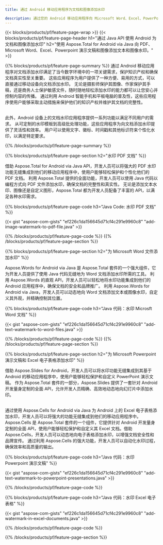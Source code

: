 ```yaml
---
title: 通过 Android 移动应用程序为文档和图像添加水印

description: 通过您的 Android 移动应用程序向 Microsoft Word、Excel、PowerPoint、PDF 和图像等文档添加文本以及图像水印。 通过应用程序在线添加免费文本或图像水印。
---
```


{{< blocks/products/pf/feature-page-wrap >}}
{{< blocks/products/pf/feature-page-header h1="通过 Java API 使用 Android 为文档和图像添加水印" h2="使用 Aspose.Total for Android via Java 向 PDF、Microsoft Word、Excel、Powerpoint 演示文稿和图像添加文本和图像水印。" >}}

{{% blocks/products/pf/feature-page-summary %}}
通过 Android 移动应用程序对文档添加水印满足了当今数字环境中的一项关键需求，保护知识产权和确保文档真实性至关重要。 这些应用程序为用户提供了一种方便、易用的方式，可以直接通过移动设备向文档添加水印。 无论是摄影师保护其图像、作家保护其手稿，还是商务人士保护敏感文件，随时随地轻松添加水印的能力都可以让您安心并控制内容的传播。 通过利用 Android 智能手机和平板电脑的普及性，这些应用程序使用户能够采取主动措施来保护他们的知识产权并维护其文档的完整性。 <br /><br />

此外，Android 设备上的文档水印应用程序提供一系列功能以满足不同用户的需求。 从可定制的水印模板到高级批处理功能，这些应用程序为向文档添加水印提供了灵活性和效率。 用户可以使用文字、徽标、时间戳和其他标识符来个性化水印，以满足特定要求。 

{{% /blocks/products/pf/feature-page-summary  %}}

{{% blocks/products/pf/feature-page-section  h2="水印 PDF 文档" %}}

借助 Aspose.Total for Android via Java API，开发人员可以将强大的 PDF 水印功能无缝集成到他们的移动应用程序中，使用户能够轻松保护和个性化他们的 PDF 文档。 利用 Aspose.Total 提供的全面功能，开发人员可以使用 Java 代码以编程方式向 PDF 文件添加水印，确保文档的完整性和真实性。 无论是添加文本水印、图像还是自定义图形，Aspose.Total 都为开发人员配备了丰富的 API，以满足各种水印需求。

{{% blocks/products/pf/feature-page-code h3="Java Code: 水印 PDF 文档" %}}

{{< gist "aspose-com-gists" "ef226c1da156645d71cf4c291e9960c8" "add-image-watermark-to-pdf-file.java" >}}

{{% /blocks/products/pf/feature-page-code  %}}
{{% /blocks/products/pf/feature-page-section %}}

{{% blocks/products/pf/feature-page-section  h2="为 Microsoft Word 文件添加水印" %}}

Aspose.Words for Android via Java 是 Aspose.Total 套件的一个强大组件，它为开发人员提供了使用 Java 代码无缝地为 Word 文档添加水印所需的工具。 利用 Aspose.Words 的直观 API，开发人员可以轻松地将水印功能集成到他们的 Android 应用程序中，确保文档的安全和品牌推广。 利用 Aspose.Words for Android via Java，开发人员可以动态地向 Word 文档添加文本或图像水印，自定义其外观，并精确控制其位置。

{{% blocks/products/pf/feature-page-code h3="Java 代码：水印 Microsft Word 文档" %}}

{{< gist "aspose-com-gists" "ef226c1da156645d71cf4c291e9960c8" "add-text-watermark-to-word-files.java" >}}

{{% /blocks/products/pf/feature-page-code  %}}
{{% /blocks/products/pf/feature-page-section %}}


{{% blocks/products/pf/feature-page-section  h2="为 Microsoft Powerpoint 演示文稿和 Excel 电子表格添加水印" %}}

借助 Aspose.Slides for Android，开发人员可以将水印功能无缝集成到其基于 Android 的移动应用程序中，使用户能够轻松保护和自定义 PowerPoint 演示文稿。 作为 Aspose.Total 套件的一部分，Aspose.Slides 提供了一套针对 Android 开发量身定制的全面 API，允许开发人员精确、高效地动态地向幻灯片中添加水印。 <br /><br />

通过使用 Aspose.Cells for Android via Java 为 Android 上的 Excel 电子表格添加水印，开发人员可以将强大的功能无缝集成到他们的移动应用程序中。 Aspose.Cells 是 Aspose.Total 套件的一个组件，它提供针对 Android 开发量身定制的全面 API，使用户能够轻松保护和自定义其 Excel 文档。借助 Aspose.Cells，开发人员可以动态地向电子表格添加水印，以增强文档安全性和品牌宣传。 通过利用 Aspose.Cells 的强大功能，开发人员可以自动化水印过程，确保效率和高质量的输出。 

{{% blocks/products/pf/feature-page-code h3="Java 代码：水印 Powerpoint 演示文稿" %}}

{{< gist "aspose-com-gists" "ef226c1da156645d71cf4c291e9960c8" "add-text-watermark-to-powerpoint-presentations.java" >}}

{{% /blocks/products/pf/feature-page-code  %}}

{{% blocks/products/pf/feature-page-code h3="Java 代码：水印 Excel 电子表格" %}}

{{< gist "aspose-com-gists" "ef226c1da156645d71cf4c291e9960c8" "add-watermark-in-excel-documents.java" >}}

{{% /blocks/products/pf/feature-page-code  %}}


{{% /blocks/products/pf/feature-page-section %}}